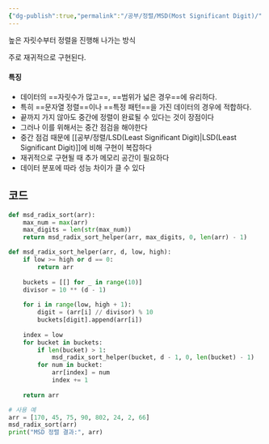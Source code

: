 ```yaml
---
{"dg-publish":true,"permalink":"/공부/정렬/MSD(Most Significant Digit)/","dgPassFrontmatter":true}
---
```


높은 자릿수부터 정렬을 진행해 나가는 방식

주로 재귀적으로 구현된다.

#### 특징
- 데이터의 ==자릿수가 많고==, ==범위가 넓은 경우==에 유리하다.
- 특히 ==문자열 정렬==이나 ==특정 패턴==을 가진 데이터의 경우에 적합하다.
- 끝까지 가지 않아도 중간에 정렬이 완료될 수 있다는 것이 장점이다
- 그러나 이를 위해서는 중간 점검을 해야한다
- 중간 점검 때문에 [[공부/정렬/LSD(Least Significant Digit)\|LSD(Least Significant Digit)]]에 비해 구현이 복잡하다
- 재귀적으로 구현될 때 추가 메모리 공간이 필요하다
- 데이터 분포에 따라 성능 차이가 클 수 있다
## 코드
```python
def msd_radix_sort(arr):
    max_num = max(arr)
    max_digits = len(str(max_num))
    return msd_radix_sort_helper(arr, max_digits, 0, len(arr) - 1)

def msd_radix_sort_helper(arr, d, low, high):
    if low >= high or d == 0:
        return arr
    
    buckets = [[] for _ in range(10)]
    divisor = 10 ** (d - 1)
    
    for i in range(low, high + 1):
        digit = (arr[i] // divisor) % 10
        buckets[digit].append(arr[i])
    
    index = low
    for bucket in buckets:
        if len(bucket) > 1:
            msd_radix_sort_helper(bucket, d - 1, 0, len(bucket) - 1)
        for num in bucket:
            arr[index] = num
            index += 1
    
    return arr

# 사용 예
arr = [170, 45, 75, 90, 802, 24, 2, 66]
msd_radix_sort(arr)
print("MSD 정렬 결과:", arr)
```